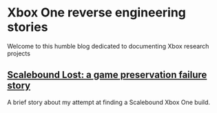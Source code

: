 # Xbox One reverse engineering stories
Welcome to this humble blog dedicated to documenting Xbox research projects

## [Scalebound Lost: a game preservation failure story](scalebound-lost/scalebound_lost.md)
A brief story about my attempt at finding a Scalebound Xbox One build.
